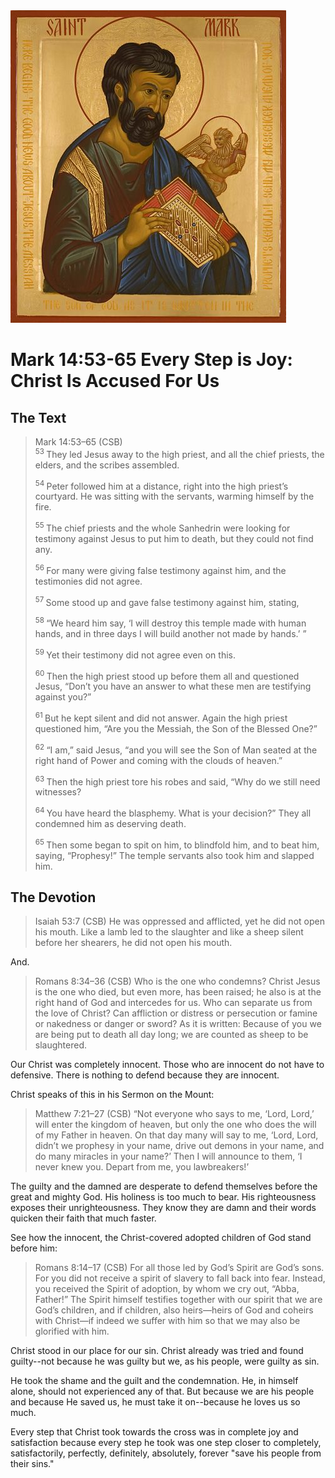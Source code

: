 <img class="intro-right" src="../images/art-mark.jpg">

# Mark 14:53-65 Every Step is Joy: Christ Is Accused For Us

## The Text

>Mark 14:53–65 (CSB)  
><sup> 53 </sup> They led Jesus away to the high priest, and all the chief priests, the elders, and the scribes assembled. 
>
><sup> 54 </sup> Peter followed him at a distance, right into the high priest’s courtyard. He was sitting with the servants, warming himself by the fire. 
>
><sup> 55 </sup> The chief priests and the whole Sanhedrin were looking for testimony against Jesus to put him to death, but they could not find any. 
>
><sup> 56 </sup> For many were giving false testimony against him, and the testimonies did not agree. 
>
><sup> 57 </sup> Some stood up and gave false testimony against him, stating, 
>
><sup> 58 </sup> “We heard him say, ‘I will destroy this temple made with human hands, and in three days I will build another not made by hands.’ ” 
>
><sup> 59 </sup> Yet their testimony did not agree even on this. 
>
><sup> 60 </sup> Then the high priest stood up before them all and questioned Jesus, “Don’t you have an answer to what these men are testifying against you?” 
>
><sup> 61 </sup> But he kept silent and did not answer. Again the high priest questioned him, “Are you the Messiah, the Son of the Blessed One?” 
>
><sup> 62 </sup> “I am,” said Jesus, “and you will see the Son of Man seated at the right hand of Power and coming with the clouds of heaven.” 
>
><sup> 63 </sup> Then the high priest tore his robes and said, “Why do we still need witnesses? 
>
><sup> 64 </sup> You have heard the blasphemy. What is your decision?” They all condemned him as deserving death. 
>
><sup> 65 </sup> Then some began to spit on him, to blindfold him, and to beat him, saying, “Prophesy!” The temple servants also took him and slapped him.

## The Devotion

>Isaiah 53:7 (CSB) He was oppressed and afflicted, yet he did not open his mouth. Like a lamb led to the slaughter and like a sheep silent before her shearers, he did not open his mouth.

And.

>Romans 8:34–36 (CSB) Who is the one who condemns? Christ Jesus is the one who died, but even more, has been raised; he also is at the right hand of God and intercedes for us. Who can separate us from the love of Christ? Can affliction or distress or persecution or famine or nakedness or danger or sword? As it is written: Because of you we are being put to death all day long; we are counted as sheep to be slaughtered.

Our Christ was completely innocent. Those who are innocent do not have to defensive. There is nothing to defend because they are innocent.

Christ speaks of this in his Sermon on the Mount:

>Matthew 7:21–27 (CSB) “Not everyone who says to me, ‘Lord, Lord,’ will enter the kingdom of heaven, but only the one who does the will of my Father in heaven. On that day many will say to me, ‘Lord, Lord, didn’t we prophesy in your name, drive out demons in your name, and do many miracles in your name?’ Then I will announce to them, ‘I never knew you. Depart from me, you lawbreakers!’

The guilty and the damned are desperate to defend themselves before the great and mighty God. His holiness is too much to bear. His righteousness exposes their unrighteousness. They know they are damn and their words quicken their faith that much faster.

See how the innocent, the Christ-covered adopted children of God stand before him:

>Romans 8:14–17 (CSB) For all those led by God’s Spirit are God’s sons. For you did not receive a spirit of slavery to fall back into fear. Instead, you received the Spirit of adoption, by whom we cry out, “Abba, Father!” The Spirit himself testifies together with our spirit that we are God’s children, and if children, also heirs—heirs of God and coheirs with Christ—if indeed we suffer with him so that we may also be glorified with him.

Christ stood in our place for our sin. Christ already was tried and found guilty--not because he was guilty but we, as his people, were guilty as sin. 

He took the shame and the guilt and the condemnation. He, in himself alone, should not experienced any of that. But because we are his people and because He saved us, he must take it on--because he loves us so much.

Every step that Christ took towards the cross was in complete joy and satisfaction because every step he took was one step closer to completely, satisfactorily, perfectly, definitely, absolutely, forever "save his people from their sins."
